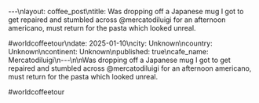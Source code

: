 ---\nlayout: coffee_post\ntitle: Was dropping off a Japanese mug I got to get repaired and stumbled across @mercatodiluigi for an afternoon americano, must return for the pasta which looked unreal.

#worldcoffeetour\ndate: 2025-01-10\ncity: Unknown\ncountry: Unknown\ncontinent: Unknown\npublished: true\ncafe_name: Mercatodiluigi\n---\n\nWas dropping off a Japanese mug I got to get repaired and stumbled across @mercatodiluigi for an afternoon americano, must return for the pasta which looked unreal.

#worldcoffeetour